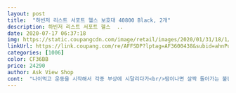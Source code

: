 ```yaml
---
layout: post 
title:  "하빈저 리스트 서포트 헬스 보호대 40800 Black, 2개" 
description: 하빈저 리스트 서포트 헬스  ..
date: 2020-07-17 06:37:18 
img: https://static.coupangcdn.com/image/retail/images/2020/01/31/18/1/7d38742d-4b11-443c-ad4f-91f0db8a72ef.jpg 
linkUrl: https://link.coupang.com/re/AFFSDP?lptag=AF3600438&subid=ahnPublicAsk&pageKey=1229853317&itemId=2222878553&vendorItemId=70220557011&traceid=V0-113-48b3472b836ddc92 
categories: [1006] 
color: CF36BB 
price: 24290 
author: Ask View Shop 
cont:  "나이먹고 운동을 시작해서 각종 부상에 시달리다가<br/>땀이나면 살짝 돌아가는 불편한감이 있습니다<br/>보호대를 선택했습니다.<br/><br/>손목 염좌가 심해져서<br/>오늘 운동하고 추가로 더 쓰겠습니다<br/>일단 살짝 살이 찝히는 게 있습니다 불편한감은 없고요<br/>진짜 좋네요.<br/>.<br/>!! 재구매의사 100프로입니다<br/>착용해보니 생각보다 견고하게 꽉 잡아주네요.<br/><br/>헬스경력 3년차 헬린이입니다.<br/><br/>" 
---
```

